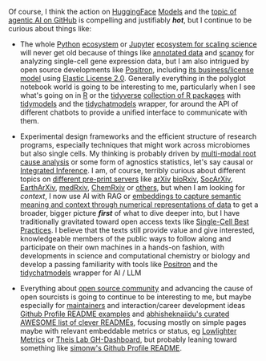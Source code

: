 Of course, I think the action on [HuggingFace](https://github.com/huggingface) [Models](https://huggingface.co/models) and the [topic of agentic AI on GitHub](https://github.com/topics/agentic-ai) is compelling and justifiably ***hot***, but I continue to be curious about things like:

-  The whole [Python](https://github.com/topics/python) [ecosystem](https://cvw.cac.cornell.edu/python-performance/libraries/ecosystem) or [Jupyter](https://github.com/topics/jupyter) [ecosystem for scaling science](https://developmentseed.org/scaling_science/docs/Use_of_notebooks.html) will never get old because of things like [annotated data](https://anndata.readthedocs.io/en/stable/) and [scanpy](https://scanpy.readthedocs.io/en/stable/news.html) for analyzing single-cell gene expression data, but I am also intrigued by open source developments like [Positron](https://positron.posit.co/), including [its business/license model](https://positron.posit.co/licensing.html) using [Elastic License 2.0](https://github.com/posit-dev/positron?tab=License-1-ov-file#readme). Generally everything in the polyglot notebook world is going to be interesting to me, particularly when I see what's going on in [R](https://github.com/topics/r) or the [tidyverse](https://www.tidyverse.org/) [collection of R packages](https://www.tidyverse.org/packages/) with [tidymodels](https://tidymodels.tidymodels.org/) and the [tidychatmodels](https://tidychatmodels.albert-rapp.de/) wrapper, for around the API of different chatbots to provide a unified interface to communicate with them. 

- Experimental design frameworks and the efficient structure of research programs, especially techniques that might work across microbiomes but also single cells. My thinking is probably driven by [multi-modal root cause analysis](https://www.connectedpapers.com/main/2c13a7927260bfa6272c4b6d02c6f4841150e0b7/Multi%20modal-Causal-Structure-Learning-and-Root-Cause-Analysis/graph) or some form of agnostics statistics, let's say causal or [Integrated Inference](https://integrated-inferences.github.io/book/). I am, of course, terribly curious about different topics on [different pre-print servers](https://open-access.network/en/information/publishing/preprints#c10126) like [arXiv](https://arxiv.org/)  [bioRxiv](https://www.biorxiv.org/), [SocArXiv](https://socopen.org/), [EarthArXiv](https://eartharxiv.org/), [medRxiv](https://www.medrxiv.org/), [ChemRxiv](https://chemrxiv.org/engage/chemrxiv/public-dashboard) or [others](https://en.wikipedia.org/wiki/List_of_preprint_repositories), but when I am looking for *context*, I now use AI with RAG or [embeddings to capture semantic meaning and context through numerical representations of data](https://developers.googleblog.com/en/gemini-embedding-text-model-now-available-gemini-api/) to get a broader, bigger picture ***first*** of what to dive deeper into, but I have traditionally gravitated toward open access texts like [Single-Cell Best Practices](https://sc-best-practices.org). I believe that the texts still provide value and give interested, knowledgeable members of the public ways to follow along and participate on their own machines in a hands-on fashion, with developments in science and computational chemistry or biology and develop a passing familiarity with tools like [Positron](https://positron.posit.co/) and the [tidychatmodels](https://tidychatmodels.albert-rapp.de/) wrapper for AI / LLM

- Everything about [open source community](https://github.blog/tag/open-source-community/) and advancing the cause of open sourcists is going to continue to be interesting to me, but maybe especially for [maintainers](https://github.blog/tag/maintainers/) and interaction/career development ideas [Github Profile README examples](https://github.com/topics/github-profile-readme) and [abhisheknaiidu's curated AWESOME list of clever READMEs](https://github.com/abhisheknaiidu/awesome-github-profile-readme), focusing mostly on simple pages maybe with relevant embeddable metrics or status, eg [Lowlighter Metrics](https://github.com/lowlighter/metrics) or [Theis Lab GH-Dashboard](https://github.com/theislab/gh-dashboard), but probably leaning toward something like [simonw's Github Profile README](https://www.aboutmonica.com/blog/how-to-create-a-github-profile-readme/).
